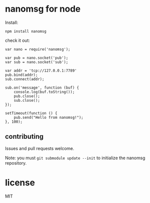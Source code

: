 # nanomsg for node

Install:

```
npm install nanomsg
```

check it out:

```
var nano = require('nanomsg');

var pub = nano.socket('pub');
var sub = nano.socket('sub');

var addr = 'tcp://127.0.0.1:7789'
pub.bind(addr);
sub.connect(addr);

sub.on('message', function (buf) {
	console.log(buf.toString());
	pub.close();
	sub.close();
});

setTimeout(function () {
	pub.send("Hello from nanomsg!");
}, 100);
```

## contributing

Issues and pull requests welcome.

Note: you must `git submodule update --init` to initialize the nanomsg repository.

# license

MIT
